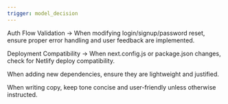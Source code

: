 ```yaml
---
trigger: model_decision
---
```


Auth Flow Validation → When modifying login/signup/password reset, ensure proper error handling and user feedback are implemented.

Deployment Compatibility → When next.config.js or package.json changes, check for Netlify deploy compatibility.

When adding new dependencies, ensure they are lightweight and justified.

When writing copy, keep tone concise and user-friendly unless otherwise instructed.